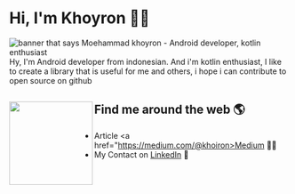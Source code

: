 # Hi, I'm Khoyron 👋🏾

<img src="https://raw.githubusercontent.com/mkhoiron/mkhoiron/master/bg_github.png" alt="banner that says Moehammad khoyron - Android developer, kotlin enthusiast">
Hy, I'm Android developer from indonesian. And i'm kotlin enthusiast, I like to create a library that is useful for me and others, i hope i can contribute to open source on github


## Find me around the web 🌎 <a href="https://github.com/mkhoiron"><img align="left" width="150" height="150" src="https://github.com/mkhoiron/mkhoiron/blob/main/gif/gif.gif?raw=true"></a>
- Article <a href="https://medium.com/@khoiron>Medium</a> ✍🏾
- My Contact on <a href="https://www.linkedin.com/in/khoiron/">LinkedIn</a> 💼
